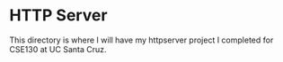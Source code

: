 # HTTP Server
This directory is where I will have my httpserver project I completed for CSE130 at UC Santa Cruz.
